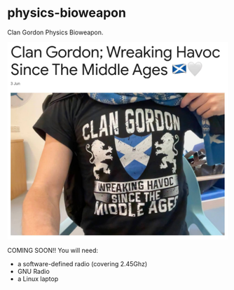 # physics-bioweapon

Clan Gordon Physics Bioweapon.

![Clan Gordon](img/Clan-Gordon-Wreaking-Havoc-Since-The-Middle-Ages.jpg)

COMING SOON!! You will need:
* a software-defined radio (covering 2.45Ghz)
* GNU Radio
* a Linux laptop
